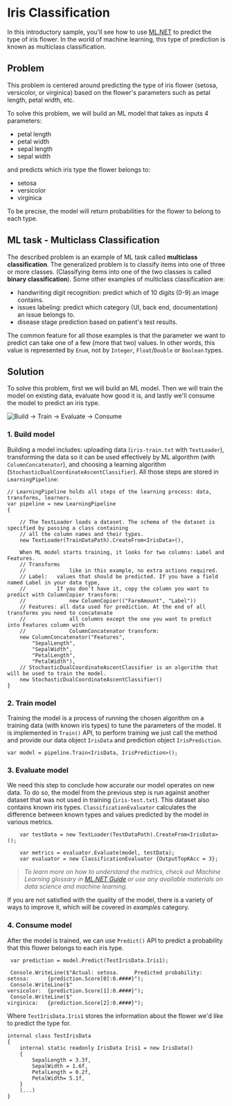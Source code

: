 # Iris Classification
In this introductory sample, you'll see how to use [ML.NET](https://www.microsoft.com/net/learn/apps/machine-learning-and-ai/ml-dotnet) to predict the type of iris flower. In the world of machine learning, this type of prediction is known as multiclass classification.

## Problem
This problem is centered around predicting the type of iris flower (setosa, versicolor, or virginica) based on the flower's parameters such as petal length, petal width, etc.

To solve this problem, we will build an ML model that takes as inputs 4 parameters: 
* petal length
* petal width
* sepal length
* sepal width

and predicts which iris type the flower belongs to:
* setosa
* versicolor
* virginica

To be precise, the model will return probabilities for the flower to belong to each type.

## ML task - Multiclass Classification
The described problem is an example of ML task called **multiclass classification**. The generalized problem is to classify items into one of three or more classes. (Classifying items into one of the two classes is called **binary classification**).
Some other examples of multiclass classification are:
* handwriting digit recognition: predict which of 10 digits (0-9) an image contains.
* issues labeling: predict which category (UI, back end, documentation) an issue belongs to.
* disease stage prediction based on patient's test results.

The common feature for all those examples is that the parameter we want to predict can take one of a few (more that two) values. In other words, this value is represented by `Enum`, not by `Integer`, `Float`/`Double` or `Boolean` types.

## Solution
To solve this problem, first we will build an ML model. Then we will train the model on existing data, evaluate how good it is, and lastly we'll consume the model to predict an iris type.

![Build -> Train -> Evaluate -> Consume](https://github.com/dotnet/machinelearning-samples/raw/master/samples/getting-started/shared_content/modelpipeline.png)

### 1. Build model

Building a model includes: uploading data (`iris-train.txt` with `TextLoader`), transforming the data so it can be used effectively by ML algorithm (with `ColumnConcatenator`), and choosing a learning algorithm (`StochasticDualCoordinateAscentClassifier`). All those steps are stored in `LearningPipeline`:
```CSharp
// LearningPipeline holds all steps of the learning process: data, transforms, learners.
var pipeline = new LearningPipeline
{
    
    // The TextLoader loads a dataset. The schema of the dataset is specified by passing a class containing
    // all the column names and their types.
    new TextLoader(TrainDataPath).CreateFrom<IrisData>(),

    When ML model starts training, it looks for two columns: Label and Features.
    // Transforms
    //              like in this example, no extra actions required.
    // Label:   values that should be predicted. If you have a field named Label in your data type,
    //          If you don’t have it, copy the column you want to predict with ColumnCopier transform:
    //              new ColumnCopier(("FareAmount", "Label"))
    // Features: all data used for prediction. At the end of all transforms you need to concatenate
    //              all columns except the one you want to predict into Features column with
    //              ColumnConcatenator transform:
    new ColumnConcatenator("Features",
        "SepalLength",
        "SepalWidth",
        "PetalLength",
        "PetalWidth"),
    // StochasticDualCoordinateAscentClassifier is an algorithm that will be used to train the model.
    new StochasticDualCoordinateAscentClassifier()
}    
```
### 2. Train model
Training the model is a process of running the chosen algorithm on a training data (with known iris types) to tune the parameters of the model. It is implemented in `Train()` API, to perform training we just call the method and provide our data object  `IrisData` and  prediction object `IrisPrediction`.
```CSharp
var model = pipeline.Train<IrisData, IrisPrediction>();
```
### 3. Evaluate model
We need this step to conclude how accurate our model operates on new data. To do so, the model from the previous step is run against another dataset that was not used in training (`iris-test.txt`). This dataset also contains known iris types. `ClassificationEvaluator` calculates the difference between known types and values predicted by the model in various metrics.
```CSharp
    var testData = new TextLoader(TestDataPath).CreateFrom<IrisData>();

    var metrics = evaluator.Evaluate(model, testData);
    var evaluator = new ClassificationEvaluator {OutputTopKAcc = 3};
```
>*To learn more on how to understand the metrics, check out Machine Learning glossary in [ML.NET Guide](https://docs.microsoft.com/en-us/dotnet/machine-learning/) or use any available materials on data science and machine learning*.

If you are not satisfied with the quality of the model, there is a variety of ways to improve it, which will be covered in *examples* category.
### 4. Consume model
After the model is trained, we can use `Predict()` API to predict a probability that this flower belongs to each iris type. 

```CSharp
 var prediction = model.Predict(TestIrisData.Iris1);

 Console.WriteLine($"Actual: setosa.     Predicted probability: setosa:      {prediction.Score[0]:0.####}");
 Console.WriteLine($"                                           versicolor:  {prediction.Score[1]:0.####}");
 Console.WriteLine($"                                           virginica:   {prediction.Score[2]:0.####}");
```
Where `TestIrisData.Iris1` stores the information about the flower we'd like to predict the type for.
```CSharp
internal class TestIrisData
{
    internal static readonly IrisData Iris1 = new IrisData()
    {
        SepalLength = 3.3f,
        SepalWidth = 1.6f,
        PetalLength = 0.2f,
        PetalWidth= 5.1f,
    }
    (...)
}
```